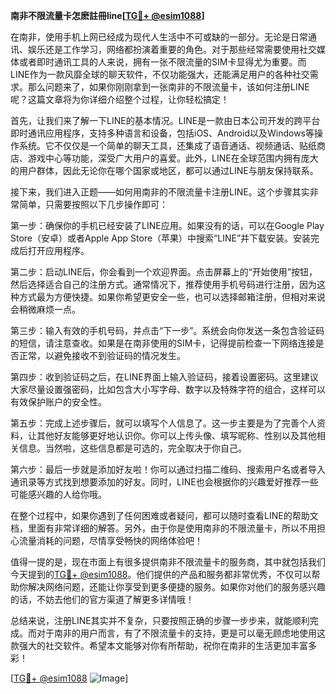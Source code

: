 **南非不限流量卡怎麽註冊line[[TG💪+ @esim1088](https://t.me/s/esim1088)]**

在南非，使用手机上网已经成为现代人生活中不可或缺的一部分。无论是日常通讯、娱乐还是工作学习，网络都扮演着重要的角色。对于那些经常需要使用社交媒体或者即时通讯工具的人来说，拥有一张不限流量的SIM卡显得尤为重要。而LINE作为一款风靡全球的聊天软件，不仅功能强大，还能满足用户的各种社交需求。那么问题来了，如果你刚刚拿到一张南非的不限流量卡，该如何注册LINE呢？这篇文章将为你详细介绍整个过程，让你轻松搞定！

首先，让我们来了解一下LINE的基本情况。LINE是一款由日本公司开发的跨平台即时通讯应用程序，支持多种语言和设备，包括iOS、Android以及Windows等操作系统。它不仅仅是一个简单的聊天工具，还集成了语音通话、视频通话、贴纸商店、游戏中心等功能，深受广大用户的喜爱。此外，LINE在全球范围内拥有庞大的用户群体，因此无论你在哪个国家或地区，都可以通过LINE与朋友保持联系。

接下来，我们进入正题——如何用南非的不限流量卡注册LINE。这个步骤其实非常简单，只需要按照以下几步操作即可：

第一步：确保你的手机已经安装了LINE应用。如果没有的话，可以在Google Play Store（安卓）或者Apple App Store（苹果）中搜索“LINE”并下载安装。安装完成后打开应用程序。

第二步：启动LINE后，你会看到一个欢迎界面。点击屏幕上的“开始使用”按钮，然后选择适合自己的注册方式。通常情况下，推荐使用手机号码进行注册，因为这种方式最为方便快捷。如果你希望更安全一些，也可以选择邮箱注册，但相对来说会稍微麻烦一点。

第三步：输入有效的手机号码，并点击“下一步”。系统会向你发送一条包含验证码的短信，请注意查收。如果是在南非使用的SIM卡，记得提前检查一下网络连接是否正常，以避免接收不到验证码的情况发生。

第四步：收到验证码之后，在LINE界面上输入验证码，接着设置密码。这里建议大家尽量设置强密码，比如包含大小写字母、数字以及特殊字符的组合，这样可以有效保护账户的安全性。

第五步：完成上述步骤后，就可以填写个人信息了。这一步主要是为了完善个人资料，让其他好友能够更好地认识你。你可以上传头像、填写昵称、性别以及其他相关信息。当然啦，这些信息都是可选的，完全取决于你自己。

第六步：最后一步就是添加好友啦！你可以通过扫描二维码、搜索用户名或者导入通讯录等方式找到想要添加的好友。同时，LINE也会根据你的兴趣爱好推荐一些可能感兴趣的人给你哦。

在整个过程中，如果你遇到了任何困难或者疑问，都可以随时查看LINE的帮助文档，里面有非常详细的解答。另外，由于你是使用南非的不限流量卡，所以不用担心流量消耗的问题，尽情享受畅快的网络体验吧！

值得一提的是，现在市面上有很多提供南非不限流量卡的服务商，其中就包括我们今天提到的[TG💪+ @esim1088](https://t.me/s/esim1088)。他们提供的产品和服务都非常优秀，不仅可以帮助你解决网络问题，还能让你享受到更多便捷的服务。如果你对他们的服务感兴趣的话，不妨去他们的官方渠道了解更多详情哦！

总结来说，注册LINE其实并不复杂，只要按照正确的步骤一步步来，就能顺利完成。而对于南非的用户而言，有了不限流量卡的支持，更是可以毫无顾虑地使用这款强大的社交软件。希望本文能够对你有所帮助，祝你在南非的生活更加丰富多彩！

[[TG💪+ @esim1088](https://t.me/s/esim1088) ![Image](https://i.postimg.cc/4NQfJmqS/Snipaste-2025-05-13-00-14-12.png)]